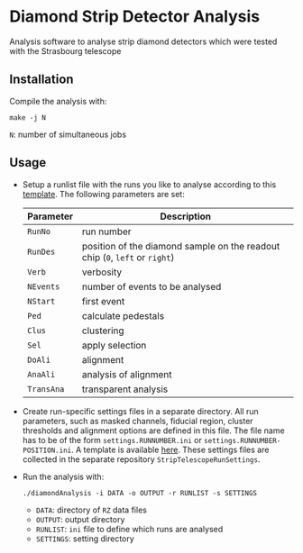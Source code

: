 # Diamond Strip Detector Analysis

Analysis software to analyse strip diamond detectors which were tested with the Strasbourg telescope


## Installation
Compile the analysis with:
```
make -j N
```
`N`: number of simultaneous jobs


## Usage
- Setup a runlist file with the runs you like to analyse according to this [template](defaultFiles/RunList.ini).
  The following parameters are set:

  Parameter  | Description
  ---------- | -----------
  `RunNo`    | run number
  `RunDes`   | position of the diamond sample on the readout chip (`0`, `left` or `right`)
  `Verb`     | verbosity
  `NEvents`  | number of events to be analysed
  `NStart`   | first event
  `Ped`      | calculate pedestals
  `Clus`     | clustering
  `Sel`      | apply selection
  `DoAli`    | alignment
  `AnaAli`   | analysis of alignment
  `TransAna` | transparent analysis

- Create run-specific settings files in a separate directory.
  All run parameters, such as masked channels, fiducial region, cluster thresholds and alignment options are defined in this file.
  The file name has to be of the form `settings.RUNNUMBER.ini` or `settings.RUNNUMBER-POSITION.ini`.
  A template is available [here](defaultFiles/settings.ini).
  These settings files are collected in the separate repository `StripTelescopeRunSettings`.
- Run the analysis with:
  ```
  ./diamondAnalysis -i DATA -o OUTPUT -r RUNLIST -s SETTINGS
  ```
  - `DATA`: directory of `RZ` data files
  - `OUTPUT`: output directory
  - `RUNLIST`: `ini` file to define which runs are analysed
  - `SETTINGS`: setting directory
